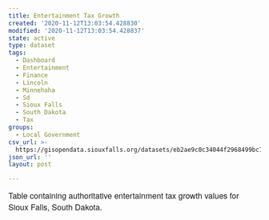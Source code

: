 ```yaml
---
title: Entertainment Tax Growth
created: '2020-11-12T13:03:54.428830'
modified: '2020-11-12T13:03:54.428837'
state: active
type: dataset
tags:
  - Dashboard
  - Entertainment
  - Finance
  - Lincoln
  - Minnehaha
  - Sd
  - Sioux Falls
  - South Dakota
  - Tax
groups:
  - Local Government
csv_url: >-
  https://gisopendata.siouxfalls.org/datasets/eb2ae9c0c34044f2968499bc7c39dd9e_6.csv?outSR=%7B%22latestWkid%22%3A32164%2C%22wkid%22%3A32164%7D
json_url: ''
layout: post

---
```

<span style='font-family: &quot;Avenir Next W01&quot;, &quot;Avenir Next W00&quot;, &quot;Avenir Next&quot;, Avenir, &quot;Helvetica Neue&quot;, sans-serif; font-size: 16px;'>Table containing authoritative entertainment tax growth values for Sioux Falls, South Dakota.  </span>
